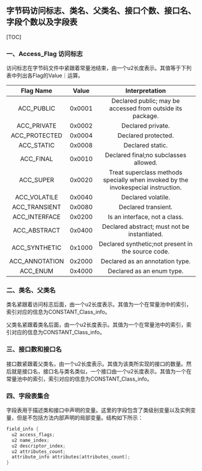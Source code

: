 ## 字节码访问标志、类名、父类名、接口个数、接口名、字段个数以及字段表

[TOC]

### 一、Access_Flag 访问标志

​		访问标志在字节码文件中紧跟着常量池结束，由一个u2长度表示。其值等于下列表中列出各Flag的Value｜运算。

|   Flag Name    | Value  |                        Interpretation                        |
| :------------: | :----: | :----------------------------------------------------------: |
|   ACC_PUBLIC   | 0x0001 |  Declared public; may be accessed from outside its package.  |
|  ACC_PRIVATE   | 0x0002 |                      Declared private.                       |
| ACC_PROTECTED  | 0x0004 |                     Declared protected.                      |
|   ACC_STATIC   | 0x0008 |                       Declared static.                       |
|   ACC_FINAL    | 0x0010 |            Declared final;no subclasses allowed.             |
|   ACC_SUPER    | 0x0020 | Treat superclass methods specially when invoked by the invokespecial instruction. |
|  ACC_VOLATILE  | 0x0040 |                      Declared volatile.                      |
| ACC_TRANSIENT  | 0x0080 |                     Declared transient.                      |
| ACC_INTERFACE  | 0x0200 |                Is an interface, not a class.                 |
|  ACC_ABSTRACT  | 0x0400 |         Declared abstract; must not be instantiated.         |
| ACC_SYNTHETIC  | 0x1000 |      Declared synthetic;not present in the source code.      |
| ACC_ANNOTATION | 0x2000 |               Declared as an annotation type.                |
|    ACC_ENUM    | 0x4000 |                  Declared as an enum type.                   |

### 二、类名、父类名

​		类名紧跟着访问标志后面，由一个u2长度表示。其值为一个在常量池中的索引，索引对应的信息为CONSTANT_Class_info。

​		父类名紧跟着类名后面，由一个u2长度表示。其值为一个在常量池中的索引，索引对应的信息为CONSTANT_Class_info。

### 三、接口数和接口名

​		接口数紧跟着父类名，由一个u2长度表示。其值为该类所实现的接口的数量。然后就是接口名，接口名与类名类似，一个接口由一个u2长度表示。其值为一个在常量池中的索引，索引对应的信息为CONSTANT_Class_info。

### 四、字段表集合

​		字段表用于描述类和接口中声明的变量。这里的字段包含了类级别变量以及实例变量，但是不包括方法内部声明的局部变量。结构如下所示：

```java
field_info {
  u2 access_flags;
  u2 name_index;
  u2 descriptor_index;
  u2 attributes_count;
  attribute_info attributes[attributes_count];
}
```


